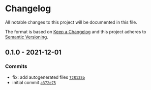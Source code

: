 # Changelog

All notable changes to this project will be documented in this file.

The format is based on [Keep a Changelog](https://keepachangelog.com/en/1.0.0/)
and this project adheres to [Semantic Versioning](https://semver.org/spec/v2.0.0.html).

## 0.1.0 - 2021-12-01

### Commits

- fix: add autogenerated files [`728135b`](https://github.com/lotusnoir/ansible-apps_haproxy_exporter/commit/728135b3f9f68896eaf81608f33c1166662ef3df)
- initial commit [`a372e75`](https://github.com/lotusnoir/ansible-apps_haproxy_exporter/commit/a372e75a802b48f1b40eba04937078708ead2202)
